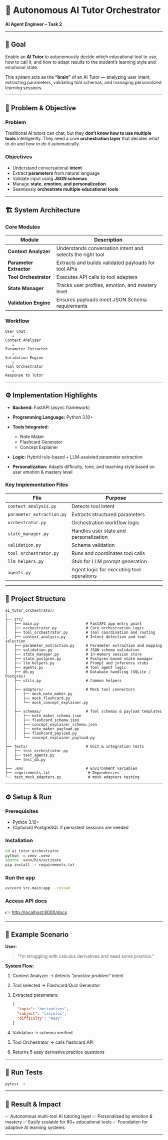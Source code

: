 # 🧠 Autonomous AI Tutor Orchestrator

**AI Agent Engineer – Task 2**

---

## 🎯 Goal

Enable an **AI Tutor** to autonomously decide which educational tool to use, how to call it, and how to adapt results to the student’s learning style and emotional state.

This system acts as the **“brain”** of an AI Tutor — analyzing user intent, extracting parameters, validating tool schemas, and managing personalized learning sessions.

---

## 🧩 Problem & Objective

### Problem

Traditional AI tutors can chat, but they **don’t know how to use multiple tools** intelligently.
They need a core **orchestration layer** that decides *what to do* and *how to do it* automatically.

### Objectives

* Understand conversational **intent**
* Extract **parameters** from natural language
* Validate input using **JSON schemas**
* Manage **state, emotion, and personalization**
* Seamlessly **orchestrate multiple educational tools**

---

## 🏗️ System Architecture

### Core Modules

| Module                  | Description                                                |
| ----------------------- | ---------------------------------------------------------- |
| **Context Analyzer**    | Understands conversation intent and selects the right tool |
| **Parameter Extractor** | Extracts and builds validated payloads for tool APIs       |
| **Tool Orchestrator**   | Executes API calls to tool adapters                        |
| **State Manager**       | Tracks user profiles, emotion, and mastery level           |
| **Validation Engine**   | Ensures payloads meet JSON Schema requirements             |

### Workflow

```
User Chat
   ↓
Context Analyzer
   ↓
Parameter Extractor
   ↓
Validation Engine
   ↓
Tool Orchestrator
   ↓
Response to Tutor
```

---

## ⚙️ Implementation Highlights

* **Backend:** FastAPI (async framework)
* **Programming Language:** Python 3.10+
* **Tools Integrated:**

  * Note Maker
  * Flashcard Generator
  * Concept Explainer
* **Logic:** Hybrid rule-based + LLM-assisted parameter extraction
* **Personalization:** Adapts difficulty, tone, and teaching style based on user emotion & mastery level

### Key Implementation Files

| File                      | Purpose                                   |
| ------------------------- | ----------------------------------------- |
| `context_analysis.py`     | Detects tool intent                       |
| `parameter_extraction.py` | Extracts structured parameters            |
| `orchestrator.py`         | Orchestration workflow logic              |
| `state_manager.py`        | Handles user state and personalization    |
| `validation.py`           | Schema validation                         |
| `tool_orchestrator.py`    | Runs and coordinates tool calls           |
| `llm_helpers.py`          | Stub for LLM prompt generation            |
| `agents.py`               | Agent logic for executing tool operations |

---

## 📁 Project Structure

```
ai_tutor_orchestrator/
│
├── src/
│   ├── main.py                     # FastAPI app entry point
│   ├── orchestrator.py             # Core orchestration logic
│   ├── tool_orchestrator.py        # Tool coordination and routing
│   ├── context_analysis.py         # Intent detection and tool selection
│   ├── parameter_extraction.py     # Parameter extraction and mapping
│   ├── validation.py               # JSON schema validation
│   ├── state_manager.py            # In-memory session store
│   ├── state_postgres.py           # Postgres-based state manager
│   ├── llm_helpers.py              # Prompt and inference stubs
│   ├── agents.py                   # Tool agent logic
│   ├── db.py                       # Database handling (SQLite / Postgres)
│   ├── utils.py                    # Common helpers
│   │
│   ├── adapters/                   # Mock tool connectors
│   │   ├── mock_note_maker.py
│   │   ├── mock_flashcard.py
│   │   └── mock_concept_explainer.py
│   │
│   ├── schemas/                    # Tool schemas & payload templates
│   │   ├── note_maker_schema.json
│   │   ├── flashcard_schema.json
│   │   ├── concept_explainer_schema.json
│   │   ├── note_maker_payload.py
│   │   ├── flashcard_payload.py
│   │   └── concept_explainer_payload.py
│
├── tests/                          # Unit & integration tests
│   ├── test_orchestrator.py
│   ├── test_agents.py
│   └── test_db.py
│
├── .env                            # Environment variables
├── requirements.txt                 # Dependencies
└── test_mock_adapters.py            # mock adapters testing
```

---

## ⚙️ Setup & Run

### Prerequisites

* Python 3.10+
* (Optional) PostgreSQL if persistent sessions are needed

### Installation

```bash
cd ai_tutor_orchestrator
python -m venv .venv
source .venv/bin/activate
pip install -r requirements.txt
```

### Run the app

```bash
uvicorn src.main:app --reload
```

### Access API docs

👉 [http://localhost:8000/docs](http://localhost:8000/docs)

---

## 🧠 Example Scenario

**User:**

> “I’m struggling with calculus derivatives and need some practice.”

**System Flow:**

1. Context Analyzer → detects *“practice problem”* intent
2. Tool selected → Flashcard/Quiz Generator
3. Extracted parameters:

   ```json
   {
     "topic": "derivatives",
     "subject": "calculus",
     "difficulty": "easy"
   }
   ```
4. Validation → schema verified
5. Tool Orchestrator → calls flashcard API
6. Returns 5 easy derivative practice questions

---

## 🧪 Run Tests

```bash
pytest -v
```

---

## 🧾 Result & Impact

✅ Autonomous multi-tool AI tutoring layer
✅ Personalized by emotion & mastery
✅ Easily scalable for 80+ educational tools
✅ Foundation for adaptive AI learning systems

---

